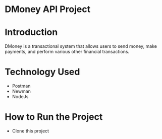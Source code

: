# DMoney API Project
# Introduction
DMoney is a transactional system that allows users to send money, make payments, and perform various other financial transactions.

# Technology Used
- Postman
- Newman
- NodeJs

# How to Run the Project
- Clone this project
  


